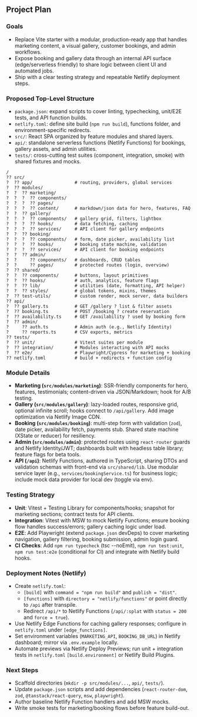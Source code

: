 ## Project Plan

### Goals
- Replace Vite starter with a modular, production-ready app that handles marketing content, a visual gallery, customer bookings, and admin workflows.
- Expose booking and gallery data through an internal API surface (edge/serverless friendly) to share logic between client UI and automated jobs.
- Ship with a clear testing strategy and repeatable Netlify deployment steps.

### Proposed Top-Level Structure
- `package.json`: expand scripts to cover linting, typechecking, unit/E2E tests, and API function builds.
- `netlify.toml`: define site build (`npm run build`), functions folder, and environment-specific redirects.
- `src/`: React SPA organized by feature modules and shared layers.
- `api/`: standalone serverless functions (Netlify Functions) for bookings, gallery assets, and admin utilities.
- `tests/`: cross-cutting test suites (component, integration, smoke) with shared fixtures and mocks.

```
/
?? src/
?  ?? app/                # routing, providers, global services
?  ?? modules/
?  ?  ?? marketing/
?  ?  ?  ?? components/
?  ?  ?  ?? pages/
?  ?  ?  ?? content/      # markdown/json data for hero, features, FAQ
?  ?  ?? gallery/
?  ?  ?  ?? components/   # gallery grid, filters, lightbox
?  ?  ?  ?? hooks/        # data fetching, caching
?  ?  ?  ?? services/     # API client for gallery endpoints
?  ?  ?? booking/
?  ?  ?  ?? components/   # form, date picker, availability list
?  ?  ?  ?? hooks/        # booking state machine, validation
?  ?  ?  ?? services/     # API client for booking endpoints
?  ?  ?? admin/
?  ?     ?? components/   # dashboards, CRUD tables
?  ?     ?? pages/        # protected routes (login, overview)
?  ?? shared/
?  ?  ?? components/      # buttons, layout primitives
?  ?  ?? hooks/           # auth, analytics, feature flags
?  ?  ?? lib/             # utilities (date, formatting, API helper)
?  ?  ?? styles/          # global tokens, mixins, themes
?  ?? test-utils/         # custom render, mock server, data builders
?? api/
?  ?? gallery.ts          # GET /gallery ? list & filter assets
?  ?? booking.ts          # POST /booking ? create reservation
?  ?? availability.ts     # GET /availability ? used by booking form
?  ?? admin/
?     ?? auth.ts          # Admin auth (e.g., Netlify Identity)
?     ?? reports.ts       # CSV exports, metrics
?? tests/
?  ?? unit/               # Vitest suites per module
?  ?? integration/        # Modules interacting with API mocks
?  ?? e2e/                # Playwright/Cypress for marketing + booking
?? netlify.toml           # build + redirects + function config
```

### Module Details
- **Marketing (`src/modules/marketing`)**: SSR-friendly components for hero, features, testimonials; content-driven via JSON/Markdown; hook for A/B testing.
- **Gallery (`src/modules/gallery`)**: lazy-loaded routes, responsive grid, optional infinite scroll; hooks connect to `/api/gallery`. Add image optimization via Netlify Image CDN.
- **Booking (`src/modules/booking`)**: multi-step form with validation (`zod`), date picker, availability fetch, payments stub. Shared state machine (XState or reducer) for resiliency.
- **Admin (`src/modules/admin`)**: protected routes using `react-router` guards and Netlify Identity/JWT; dashboards built with headless table library; feature flags for beta tools.
- **API (`/api`)**: Netlify Functions, authored in TypeScript, sharing DTOs and validation schemas with front-end via `src/shared/lib`. Use modular service layer (e.g., `services/bookingService.ts`) for business logic; include mock data provider for local dev (toggle via env).

### Testing Strategy
- **Unit**: Vitest + Testing Library for components/hooks; snapshot for marketing sections; contract tests for API clients.
- **Integration**: Vitest with MSW to mock Netlify Functions; ensure booking flow handles success/errors; gallery caching logic under load.
- **E2E**: Add Playwright (extend `package.json` devDeps) to cover marketing navigation, gallery filtering, booking submission, admin login guard.
- **CI Checks**: Add `npm run typecheck` (tsc --noEmit), `npm run test:unit`, `npm run test:e2e` (conditional for CI) and integrate with Netlify build hooks.

### Deployment Notes (Netlify)
- Create `netlify.toml`:
  - `[build]` with `command = "npm run build"` and `publish = "dist"`.
  - `[functions]` with `directory = "netlify/functions"` or point directly to `/api` after transpile.
  - Redirect `/api/*` to Netlify Functions (`/api/:splat` with `status = 200` and `force = true`).
- Use Netlify Edge Functions for caching gallery responses; configure in `netlify.toml` under `[edge_functions]`.
- Set environment variables (`MARKETING_API`, `BOOKING_DB_URL`) in Netlify dashboard; mirror via `.env.example` locally.
- Automate previews via Netlify Deploy Previews; run unit + integration tests in `netlify.toml` `[build.environment]` or Netlify Build Plugins.

### Next Steps
- Scaffold directories (`mkdir -p src/modules/...`, `api/`, `tests/`).
- Update `package.json` scripts and add dependencies (`react-router-dom`, `zod`, `@tanstack/react-query`, `msw`, `playwright`).
- Author baseline Netlify Function handlers and add MSW mocks.
- Write smoke tests for marketing/booking flows before feature build-out.
